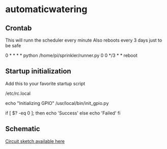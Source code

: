 # automaticwatering

## Crontab
This will runn the scheduler every minute
Also reboots every 3 days just to be safe

 0 * * * * python /home/pi/sprinkler/runner.py
 0 0 */3 * * reboot

## Startup initialization
Add this to your favorite startup script

/etc/rc.local

echo "Initializing GPIO"
/usr/local/bin/init_gpio.py

if [ $? -eq 0 ]; then
  echo 'Success'
else
  echo 'Failed'
fi

## Schematic
[Circuit sketch available here](https://circuitmaker.com/Projects/Details/Zoltan-Damo/Automatic-sprinkler)
